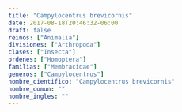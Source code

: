 ```yaml
---
title: "Campylocentrus brevicornis"
date: 2017-08-18T20:46:32-06:00
draft: false
reinos: ["Animalia"]
divisiones: ["Arthropoda"]
clases: ["Insecta"]
ordenes: ["Homoptera"]
familias: ["Membracidae"]
generos: ["Campylocentrus"]
nombre_cientifico: "Campylocentrus brevicornis"
nombre_comun: ""
nombre_ingles: ""
---
```

